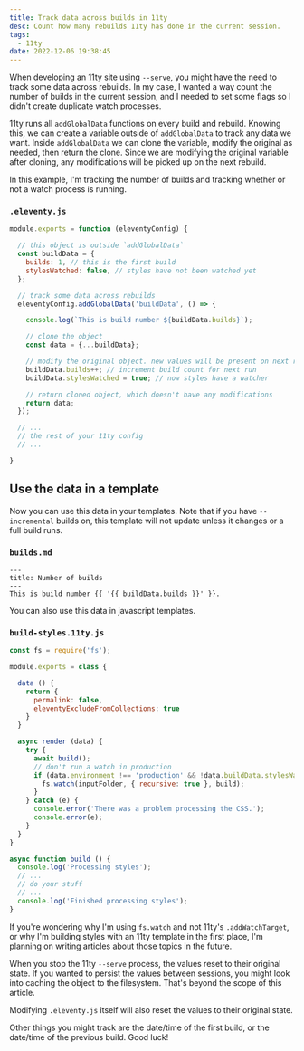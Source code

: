 ```yaml
---
title: Track data across builds in 11ty
desc: Count how many rebuilds 11ty has done in the current session.
tags:
  - 11ty
date: 2022-12-06 19:38:45
---
```


When developing an [11ty](https://www.11ty.dev/) site using `--serve`, you might have the need to track some data across rebuilds. In my case, I wanted a way count the number of builds in the current session, and I needed to set some flags so I didn't create duplicate watch processes.

11ty runs all `addGlobalData` functions on every build and rebuild. Knowing this, we can create a variable outside of `addGlobalData` to track any data we want. Inside `addGlobalData` we can clone the variable, modify the original as needed, then return the clone. Since we are modifying the original variable after cloning, any modifications will be picked up on the next rebuild.

In this example, I'm tracking the number of builds and tracking whether or not a watch process is running.

### `.eleventy.js`
```js
module.exports = function (eleventyConfig) {

  // this object is outside `addGlobalData`
  const buildData = {
    builds: 1, // this is the first build
    stylesWatched: false, // styles have not been watched yet
  };

  // track some data across rebuilds
  eleventyConfig.addGlobalData('buildData', () => {

    console.log(`This is build number ${buildData.builds}`);

    // clone the object
    const data = {...buildData};

    // modify the original object. new values will be present on next rebuild.
    buildData.builds++; // increment build count for next run
    buildData.stylesWatched = true; // now styles have a watcher

    // return cloned object, which doesn't have any modifications
    return data;
  });

  // ...
  // the rest of your 11ty config
  // ...

}
```

## Use the data in a template

Now you can use this data in your templates. Note that if you have `--incremental` builds on, this template will not update unless it changes or a full build runs.

### `builds.md`
```
---
title: Number of builds
---
This is build number {{ '{{ buildData.builds }}' }}.
```

You can also use this data in javascript templates.

### `build-styles.11ty.js`
```js
const fs = require('fs');

module.exports = class {

  data () {
    return {
      permalink: false,
      eleventyExcludeFromCollections: true
    }
  }

  async render (data) {
    try {
      await build();
      // don't run a watch in production
      if (data.environment !== 'production' && !data.buildData.stylesWatched) {
        fs.watch(inputFolder, { recursive: true }, build);
      }
    } catch (e) {
      console.error('There was a problem processing the CSS.');
      console.error(e);
    }
  }
}

async function build () {
  console.log('Processing styles');
  // ...
  // do your stuff
  // ...
  console.log('Finished processing styles');
}
```

If you're wondering why I'm using `fs.watch` and not 11ty's `.addWatchTarget`, or why I'm building styles with an 11ty template in the first place, I'm planning on writing articles about those topics in the future.

When you stop the 11ty `--serve` process, the values reset to their original state. If you wanted to persist the values between sessions, you might look into caching the object to the filesystem. That's beyond the scope of this article.

Modifying `.eleventy.js` itself will also reset the values to their original state.

Other things you might track are the date/time of the first build, or the date/time of the previous build. Good luck!
